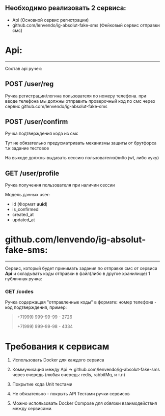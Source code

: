 Необходимо реализовать 2 сервиса:
--------------------------------
 - Api (Основной сервис регистрации)
 - github.com/lenvendo/ig-absolut-fake-sms (Фейковый сервис отправки смс)
# Api:
---
Состав api ручек:
## POST /user/reg
Ручка регистрации/логина пользователя по номеру телефона.
при вводе телефона мы должны отправить проверочный код по смс через сервис
github.com/lenvendo/ig-absolut-fake-sms
## POST /user/confirm
Ручка подтверждения кода из смс

Тут не обязательно предусматривать механизмы защиты от брутфорса т.к задание
тестовое

На выходе должны выдавать сессию пользователю(либо jwt, либо куку)
## GET /user/profile
Ручка получения пользователя при наличии сессии

Модель данных user:
 - id (Формат **uuid**)
 - is_confirmed
 - created_at
 - updated_at
# github.com/lenvendo/ig-absolut-fake-sms:
---
Сервис, который будет принимать задания по отправке смс от сервиса **Api**
и складывать коды отправки в файл(либо в другое хранилище)
1 публичная ручка:
### GET /codes
Ручка содержащая "отправленные коды" в формате:
номер телефона - код подтверждения, пример:
> +7(999) 999-99-99 - 2726
>
> +7(999) 999-99-98 - 4334
# Требования к сервисам

1. Использовать Docker для каждого сервиса

2. Коммуникация между Api -> github.com/lenvendo/ig-absolut-fake-sms через очередь (любая очередь: redis, rabbitMq, и
т.п)
3. Покрытие кода Unit тестами

4. Не обязательно - покрыть API Тестами ручки сервисов

5. Можно использовать Docker Compose для обвязки взаимодействия между сервисами.